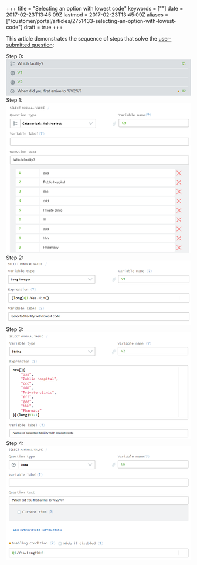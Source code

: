 +++
title = "Selecting an option with lowest code"
keywords = [""]
date = 2017-02-23T13:45:09Z
lastmod = 2017-02-23T13:45:09Z
aliases = ["/customer/portal/articles/2751433-selecting-an-option-with-lowest-code"]
draft = true
+++

This article demonstrates the sequence of steps that solve the
[user-submitted
question](http://support.mysurvey.solutions/customer/portal/questions/16822110):  
  
Step 0:  
![](images/748680.png)  
Step 1:  
![](images/748681.png)  
Step 2:  
![](images/748682.png)  
Step 3:  
![](images/748683.png)  
Step 4:  
![](images/748684.png)
